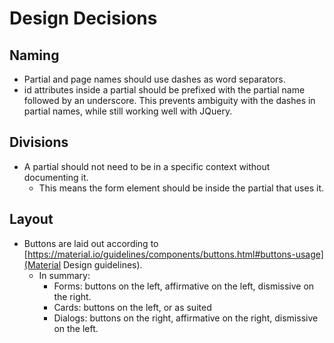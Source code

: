 # Design Decisions

## Naming

* Partial and page names should use dashes as word separators.
* id attributes inside a partial should be prefixed with the partial name
  followed by an underscore. This prevents ambiguity with the dashes in
  partial names, while still working well with JQuery.

## Divisions

* A partial should not need to be in a specific context without documenting it.
  * This means the form element should be inside the partial that uses it.

## Layout

* Buttons are laid out according to 
  [https://material.io/guidelines/components/buttons.html#buttons-usage](Material Design guidelines).
  * In summary:
    * Forms: buttons on the left, affirmative on the left, dismissive on the
      right.
    * Cards: buttons on the left, or as suited
    * Dialogs: buttons on the right, affirmative on the right, dismissive on the
      left.
